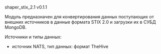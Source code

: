 shaper_stix_2.1 v0.1.1

Модуль предназначен для конвертирования данных поступающих от внешних источников
в данные формата STIX 2.0 и загрузки их в СУБД MongoDB.

Источники и типы данных:

- источник NATS, тип данных: формат TheHive
